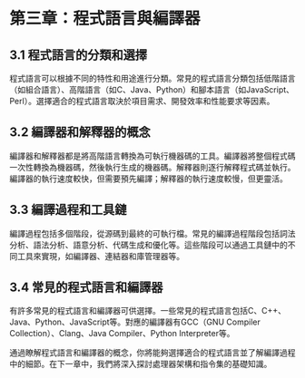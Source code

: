 # 第三章：程式語言與編譯器

## 3.1 程式語言的分類和選擇

程式語言可以根據不同的特性和用途進行分類。常見的程式語言分類包括低階語言（如組合語言）、高階語言（如C、Java、Python）和腳本語言（如JavaScript、Perl）。選擇適合的程式語言取決於項目需求、開發效率和性能要求等因素。

## 3.2 編譯器和解釋器的概念

編譯器和解釋器都是將高階語言轉換為可執行機器碼的工具。編譯器將整個程式碼一次性轉換為機器碼，然後執行生成的機器碼。解釋器則逐行解釋程式碼並執行。編譯器的執行速度較快，但需要預先編譯；解釋器的執行速度較慢，但更靈活。

## 3.3 編譯過程和工具鏈

編譯過程包括多個階段，從源碼到最終的可執行檔。常見的編譯過程階段包括詞法分析、語法分析、語意分析、代碼生成和優化等。這些階段可以通過工具鏈中的不同工具來實現，如編譯器、連結器和庫管理器等。

## 3.4 常見的程式語言和編譯器

有許多常見的程式語言和編譯器可供選擇。一些常見的程式語言包括C、C++、Java、Python、JavaScript等。對應的編譯器有GCC（GNU Compiler Collection）、Clang、Java Compiler、Python Interpreter等。

通過瞭解程式語言和編譯器的概念，你將能夠選擇適合的程式語言並了解編譯過程中的細節。在下一章中，我們將深入探討處理器架構和指令集的基礎知識。
